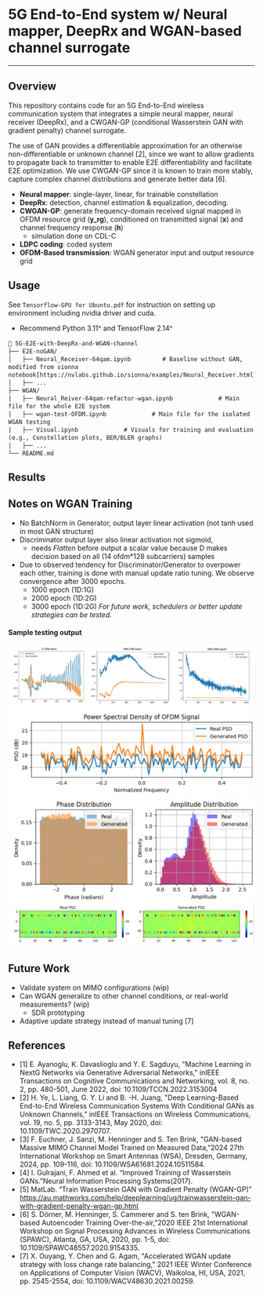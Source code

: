 # 5G End-to-End system w/ Neural mapper, DeepRx and WGAN-based channel surrogate
---
## Overview
This repository contains code for an 5G End-to-End wireless communication system that integrates a simple neural mapper, neural receiver (DeepRx), and a CWGAN-GP (conditional Wasserstein GAN with gradient penalty) channel surrogate.

The use of GAN provides a differentiable approximation for an otherwise non-differentiable or unknown channel [2], since we want to allow gradients to propagate back to transmitter to enable E2E differentiability and facilitate E2E optimization. We use CWGAN-GP since it is known to train more stably, capture complex channel distributions and generate better data [6].
- **Neural mapper**: single-layer, linear, for trainable constellation
- **DeepRx**: detection, channel estimation & equalization, decoding.
- **CWGAN-GP**: generate frequency-domain received signal mapped in OFDM resource grid (**y_rg**), conditioned on transmitted signal (**x**) and channel frequency response (**h**)
  - simulation done on CDL-C
- **LDPC coding**: coded system
- **OFDM-Based transmission**: WGAN generator input and output resource grid


## Usage
See `Tensorflow-GPU for Ubuntu.pdf` for instruction on setting up environment including nvidia driver and cuda.
- Recommend Python 3.11^ and TensorFlow 2.14^
```
📂 5G-E2E-with-DeepRx-and-WGAN-channel
├── E2E-noGAN/                
│   ├── Neural_Receiver-64qam.ipynb         # Baseline without GAN, modified from sionna notebook[https://nvlabs.github.io/sionna/examples/Neural_Receiver.html]
│   ├── ...
├── WGAN/
|   ├── Neural_Reiver-64qam-refactor-wgan.ipynb             # Main file for the whole E2E system
|   ├── wgan-test-OFDM.ipynb             # Main file for the isolated WGAN testing
|   ├── Visual.ipynb             # Visuals for training and evaluation (e.g., Constellation plots, BER/BLER graphs)
|   ├── ...
└── README.md
```

## Results


## Notes on WGAN Training
- No BatchNorm in Generator, output layer linear activation (not tanh used in most GAN structure)
- Discriminator output layer also linear activation not sigmoid,
  - needs *Flatten* before output a scalar value because D makes decision based on all (14 ofdm*128 subcarriers) samples
- Due to observed tendency for Discriminator/Generator to overpower each other, training is done with manual update ratio tuning. We observe convergence after 3000 epochs. 
  - 1000 epoch (1D:1G)
  - 2000 epoch (1D:2G)
  - 3000 epoch (1D:2G)
  *For future work, schedulers or better update strategies can be tested.*
#### Sample testing output
![WGAN loss](./WGAN/visual/loss.png)
![Distribution](./WGAN/visual/3000_epoch.png)

## Future Work
- Validate system on MIMO configurations (wip)
- Can WGAN generalize to other channel conditions, or real-world measurements? (wip)
  - SDR prototyping
- Adaptive update strategy instead of manual tuning [7]


## References
- [1] E. Ayanoglu, K. Davaslioglu and Y. E. Sagduyu, "Machine Learning in NextG Networks via Generative Adversarial Networks," inIEEE Transactions on Cognitive Communications and Networking, vol. 8, no. 2, pp. 480-501, June 2022, doi: 10.1109/TCCN.2022.3153004
- [2] H. Ye, L. Liang, G. Y. Li and B. -H. Juang, "Deep Learning-Based End-to-End Wireless Communication Systems With Conditional GANs as Unknown Channels," inIEEE Transactions on Wireless Communications, vol. 19, no. 5, pp. 3133-3143, May 2020, doi: 10.1109/TWC.2020.2970707.
- [3] F. Euchner, J. Sanzi, M. Henninger and S. Ten Brink, "GAN-based Massive MIMO Channel Model Trained on Measured Data,"2024 27th International Workshop on Smart Antennas (WSA), Dresden, Germany, 2024, pp. 109-116, doi: 10.1109/WSA61681.2024.10511584.
- [4] I. Gulrajani, F. Ahmed et al. “Improved Training of Wasserstein GANs.”Neural Information Processing Systems(2017).
- [5] MatLab. “Train Wasserstein GAN with Gradient Penalty (WGAN-GP)” https://au.mathworks.com/help/deeplearning/ug/trainwasserstein-gan-with-gradient-penalty-wgan-gp.html
- [6] S. Dörner, M. Henninger, S. Cammerer and S. ten Brink, "WGAN-based Autoencoder Training Over-the-air,"2020 IEEE 21st International Workshop on Signal Processing Advances in Wireless Communications (SPAWC), Atlanta, GA, USA, 2020, pp. 1-5, doi: 10.1109/SPAWC48557.2020.9154335.
- [7] X. Ouyang, Y. Chen and G. Agam, "Accelerated WGAN update strategy with loss change rate balancing," 2021 IEEE Winter Conference on Applications of Computer Vision (WACV), Waikoloa, HI, USA, 2021, pp. 2545-2554, doi: 10.1109/WACV48630.2021.00259. 


